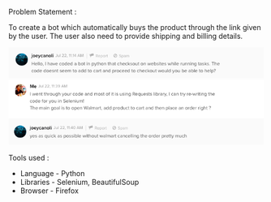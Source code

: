 Problem Statement :

To create a bot which automatically buys the product through the link given by the user. The user also need to provide shipping and billing details.

![Problem](Problem-1.png)
![Problem](Problem-2.png)

Tools used :

* Language - Python
* Libraries - Selenium, BeautifulSoup
* Browser - Firefox
